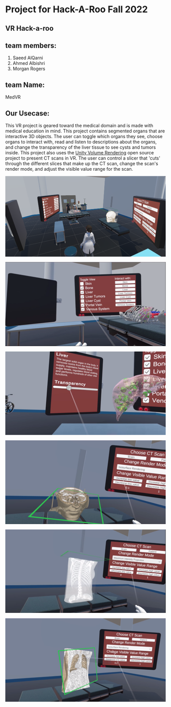 # Project for Hack-A-Roo Fall 2022

##  VR Hack-a-roo

## team members:
1. Saeed AlQarni
2. Ahmed Albishri
3. Morgan Rogers

## team Name: 
MedVR 

## Our Usecase: 
This VR project is geared toward the medical domain and is made with medical education in mind. This project contains segmented organs that are
interactive 3D objects. The user can toggle which organs they see, choose organs to interact with, read and listen to descriptions about the organs,
and change the transparency of the liver tissue to see cysts and tumors inside. This project also uses the [Unity Volume Rendering](https://github.com/mlavik1/UnityVolumeRendering) open source project to present CT scans in VR. 
The user can control a slicer that 'cuts' through the different slices that make up the CT scan, change the scan's render mode, and adjust the visible
value range for the scan.


![top view photo](Screenshots/topview.png)

![toggle button](Screenshots/togglebutton.png)

![transparency adjustment](Screenshots/transparency.png)

![mri photo 1](Screenshots/mri1.png)

![mri photo 2](Screenshots/mri2.png)

![mri photo 3](Screenshots/mri3.png)
